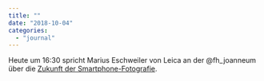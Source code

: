 ```yaml
---
title: ""
date: "2018-10-04"
categories: 
  - "journal"
---
```


Heute um 16:30 spricht Marius Eschweiler von Leica an der @fh\_joanneum über die [Zukunft der Smartphone-Fotografie](https://www.fh-joanneum.at/presse/neue-welten-der-smartphone-fotografie/).
